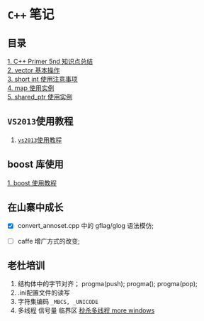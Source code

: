 # `C++` 笔记

## 目录
[1. C++ Primer 5nd 知识点总结](./doc/c++_primer_5nd.md)       
[2. vector 基本操作](./doc/vector_operation.md)      
[3. short int 使用注意事项](./doc/shortInt.md)   
[4. map 使用实例](./doc/map_instance.md)    
[5. shared_ptr 使用实例](./doc/shared_ptr.md)    

## `VS2013`使用教程
1. [`vs2013`使用教程](./doc/vs2013_usage.md)   

## boost 库使用
[1. boost 使用教程](./doc/boost/boost_api_in_ssd.md)   

## 在山寨中成长      

- [x] convert_annoset.cpp 中的 gflag/glog 语法模仿;   
- [ ] caffe 增广方式的改变;   


## 老杜培训
1. 结构体中的字节对齐；
progma(push);
progma();
progma(pop);
2. .ini配置文件的读写
3. 字符集编码
`_MBCS, _UNICODE`
4. 多线程
信号量
临界区
[秒杀多线程 more windows]()
